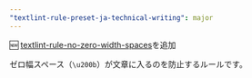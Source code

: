 ```yaml
---
"textlint-rule-preset-ja-technical-writing": major
---
```


:new: [textlint-rule-no-zero-width-spaces](https://github.com/textlint-rule/textlint-rule-no-zero-width-spaces)を追加

ゼロ幅スペース（`\u200b`）が文章に入るのを防止するルールです。
